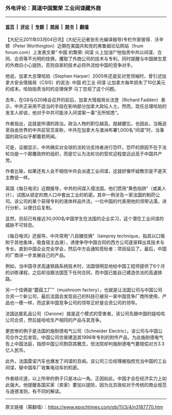 ### 外电评论：莫道中国繁荣 工业间谍藏外商

---

#### [首页](../../../..?n3187770) &nbsp;|&nbsp; [评论](../../../../../epoch-comment?n3187770) &nbsp;|&nbsp; [专题](../../../../../epoch-special?n3187770) &nbsp;|&nbsp; [禁闻](../../../../../epoch-news?n3187770) &nbsp;|&nbsp; [禁书](../../../../../books?n3187770) &nbsp;|&nbsp; [翻墙](https://github.com/gfw-breaker/nogfw/blob/master/README.md?n3187770)


<div class="post_content" id="artbody" itemprop="articleBody">
 <!-- article content begin -->
 <p>
  【大纪元2011年03月04日讯】(大纪元记者张东光编译报导)专栏作家彼得．沃辛顿（Peter Worthington）近期在美国共和党的弗鲁姆论坛网站（frum forum.com）上发表文章“
  <ok href="https://www.epochtimes.com/gb/tag/%E4%B8%AD%E5%9B%BD.html">
   中国
  </ok>
  的繁荣:
  <ok href="https://www.epochtimes.com/gb/tag/%E9%97%B4%E8%B0%8D.html">
   间谍
  </ok>
  火上加油?”他指责中共以间谍、合同、合资等不光明的伎俩，攫取了外商公司的技术与专利，同时提醒与中国做生意的外商应小心提防，否则自家的技术必将外流给中国的竞争对手。
 </p>
 <p>
  他说，加拿大总理哈珀（Stephen Harper）2005年还是反对党领袖时，曾引述加拿大安全情报局（CSIS）的说法:
  <ok href="https://www.epochtimes.com/gb/tag/%E4%B8%AD%E5%9B%BD.html">
   中国
  </ok>
  的工业
  <ok href="https://www.epochtimes.com/gb/tag/%E9%97%B4%E8%B0%8D.html">
   间谍
  </ok>
  让加拿大每年损失了10亿美元的成本。哈珀指责当时的总理保罗‧马丁忽视了这个问题。
 </p>
 <p>
  去年，在G8与G20峰会召开的前后，加拿大情报局长法登（Richard Fadden）表示，中共正采用不适当的手段在影响部分加拿大政坛人士。然而，现任总理哈珀的发言人却说，他对于中共可能涉入间谍案一事“无所知悉”。
 </p>
 <p>
  作者指出，这就是所谓的政治。政治人物的职位越高，就越健忘。也因此，当叛逃至自由世界的中共前官员宣称，中共在加拿大与澳洲布署1,000名“间谍”时，当事国的政坛似乎都置若罔闻。
 </p>
 <p>
  可是，证据显示，中共确实对全球的法轮功支持者进行恐吓。恐吓的原因不在于法轮功是一个颠覆政府的组织，而是它认为法轮功的受欢迎程度远远高于中国共产党。
 </p>
 <p>
  作者比喻，如果还有人会不相信中共会派遣工业间谍，这就好像怀疑教宗是不是天主教徒一样。
 </p>
 <p>
  英国《每日电讯》近期报导，中共的间谍入侵法国，他们惯用“黄色陷阱”（或美人计），试图从锁定的商人口中套出工业的机密。其中一例涉及一家法国的制药公司。该公司的某个获得专利的液体样品外流，一位中国的代表用他的领带沾濡，进行分析，以便日后复制。
 </p>
 <p>
  显然，目前已有接近30,000名中国学生在法国的企业实习，这个潜在工业间谍的威胁不可轻忽。
 </p>
 <p>
  《每日电讯》还报导，中共常用“八目鳗伎俩”（lamprey technique，指其以口吸附于其他鱼体，吸食宿主血液），诱使争夺中国合同的西方公司逐渐释出其技术与专长，直到中国企业完全学会，然后中方会通知竞标者：项目延后了。最后，中国的厂商进一步发展自己的产品。
 </p>
 <p>
  例如，当中国寻求高速铁路系统技术时，法国很明显地给中国工程师提供了6个月的训练课程，之后却没跟法国签下任何合同，而中国已能自己建造仿法的高速铁路。
 </p>
 <p>
  另一个伎俩是“蘑菇工厂”（mushroom factory），也就是让法国公司与中国公司合资一个新公司，最后法国会发现自己的科技已被另一家中国竞争厂商所使用，产品也一模一样，而这家中国竞争公司的领导正好是合资公司的领导。
 </p>
 <p>
  法国达能乳品公司（Danone）就是这个模式的受害者。该公司先跟中国的娃哈哈公司合资，然后娃哈哈生产相同的产品与其竞争。
 </p>
 <p>
  更悲惨的例子是法国的施耐德电气公司（Schneider Electric）。该公司与中国公司合作之后发现，中国公司仿冒建造其1996年专利的附件产品，为此施耐德电气告上中国法庭，指控中国公司剽窃其概念，但法院却判施耐德电气要赔偿对方3.3亿人民币。
 </p>
 <p>
  此外，法国雷诺汽车也爆发了间谍的丑闻。该公司三位经理被指控充当中国的工业间谍，替中国车厂收集电动车的机密。
 </p>
 <p>
  作者结论道，以上所举的例子只是冰山一角。正因如此，中国才会在经济实力上如此强大。他提醒各国买家（卖家）要加以提防，因为北京政权对于传统的商业规范与道德准则，有不同的解读。
 </p>
 <!-- article content end -->
 <div id="below_article_ad">
 </div>
</div>


---

原文链接（需翻墙）：https://www.epochtimes.com/gb/11/3/4/n3187770.htm